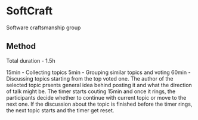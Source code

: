 # SoftCraft
Software craftsmanship group

## Method

Total duration - 1.5h

15min - Collecting topics
5min  - Grouping similar topics and voting
60min - Discussing topics starting from the top voted one. The author of the selected topic prsents general idea behind posting it and what the direction of talk might be. The timer starts couting 15min and once it rings, the participants decide whether to continue with current topic or move to the next one. If the discussion about the topic is finished before the timer rings, the next topic starts and the timer get reset.  